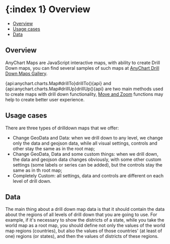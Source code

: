 {:index 1}
Overview
=================

* [Overview](#overview)
* [Usage cases](#usage_cases)
* [Data](#data)

## Overview

AnyChart Maps are JavaScript interactive maps, with ability to create Drill Down maps, you can find several samples of such maps at [AnyChart Drill Down Maps Gallery](http://www.anychart.com/products/anymap/gallery/Maps_with_Drill_Down/).

{api:anychart.charts.Map#drillTo}drillTo(){api} and {api:anychart.charts.Map#drillUp}drillUp(){api} are two main methods used to create maps with drill down functionality, [Move and Zoom](Move_and_Zoom) functions may help to create better user experience. 

## Usage cases

There are three types of drilldown maps that we offer:
 - Change GeoData and Data: when we drill down to any level, we change only the data and geojson data, while all visual settings, controls and other stay the same as in the root map;
 - Change GeoData, Data and some custom things: when we drill down, the data and geojson data changes obviously, with some other custom settings (some labels or series can be added), but the controls stay the same as in th root map;
 - Completely Custom: all settings, data and controls are different on each level of drill down.

 ## Data

The main thing about a drill down map data is that it should contain the data about the regions of all levels of drill down that you are going to use. For example, if it's necessary to show the districts of a state, while you take the world map as a root map, you should define not only the values of the world map regions (countries), but also the values of those countries' (at least of one) regions (or states), and then the values of districts of these regions.
